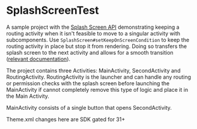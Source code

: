 # SplashScreenTest

A sample project with the [Splash Screen API](https://developer.android.com/guide/topics/ui/splash-screen) demonstrating keeping a routing activity when it isn't feasible to move to a singular activity with subcomponents. 
Use ```SplashScreen#setKeepOnScreenCondition``` to keep the routing activity in place but stop it from rendering. Doing so transfers the splash screen to the next activity and allows for a smooth transition ([relevant documentation](https://developer.android.com/guide/topics/ui/splash-screen/migrate#prevent_the_custom_activity_from_displaying)).

The project contains three Activities: MainActivity, SecondActivity and RoutingActivity. RoutingActivity is the launcher and can handle any routing or permission checks with the splash screen before launching the MainActivity if cannot completely remove this type of logic and place it in the Main Activity.

MainActivity consists of a single button that opens SecondActivity. 

Theme.xml changes here are SDK gated for 31+ 
